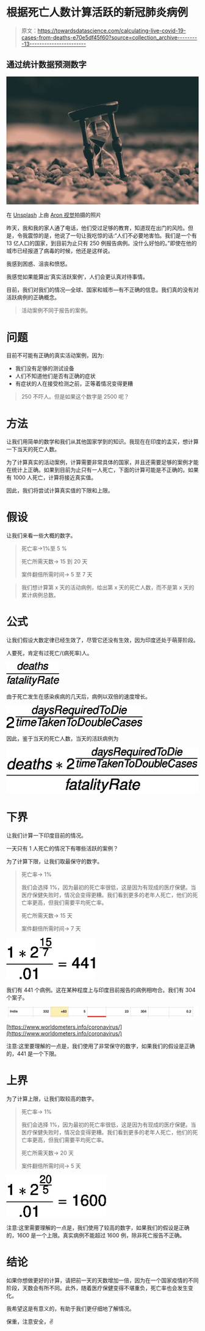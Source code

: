 # 根据死亡人数计算活跃的新冠肺炎病例

> 原文：<https://towardsdatascience.com/calculating-live-covid-19-cases-from-deaths-e70e5df45f60?source=collection_archive---------13----------------------->

## 通过统计数据预测数字

![](img/c5a78898ebceece1fbb02d26ec0c22f8.png)

在 [Unsplash](https://unsplash.com/s/photos/death?utm_source=unsplash&utm_medium=referral&utm_content=creditCopyText) 上由 [Aron 视觉](https://unsplash.com/@aronvisuals?utm_source=unsplash&utm_medium=referral&utm_content=creditCopyText)拍摄的照片

昨天，我和我的家人通了电话，他们受过足够的教育，知道现在出门的风险。但是，令我震惊的是，他说了一句让我吃惊的话:“人们不必要地害怕。我们是一个有 13 亿人口的国家，到目前为止只有 250 例报告病例。没什么好怕的。”即使在他的城市已经报道了病毒的时候，他还是这样说。

我感到困惑、沮丧和愤怒。

我感觉如果能算出‘真实活跃案例’，人们会更认真对待事情。

目前，我们对我们的情况—全球、国家和城市—有不正确的信息。我们真的没有对活跃病例的正确概念。

> 活动案例不同于报告的案例。

# 问题

目前不可能有正确的真实活动案例，因为:

*   我们没有足够的测试设备
*   人们不知道他们是否有正确的症状
*   有症状的人在接受检测之前，正等着情况变得更糟

> 250 不吓人。但是如果这个数字是 2500 呢？

# 方法

让我们用简单的数学和我们从其他国家学到的知识。我现在在印度的孟买，想计算一下当天的死亡人数。

为了计算真实的活动案例，计算需要非常具体的国家，并且还需要足够的案例才能在统计上正确。如果到目前为止只有一人死亡，下面的计算可能是不正确的。如果有 1000 人死亡，计算将接近真实值。

因此，我们将尝试计算真实值的下限和上限。

# 假设

让我们来看一些大概的数字。

> 死亡率→1%至 5 %
> 
> 死亡所需天数→ 15 到 20 天
> 
> 案件翻倍所需时间→ 5 至 7 天

> 我们想计算第 x 天的活动病例，给出第 x 天的死亡人数，而不是第 x 天的累计病例总数。

# 公式

让我们假设大数定律已经生效了，尽管它还没有生效，因为印度还处于萌芽阶段。

人要死，肯定有过死亡/(病死率)人。

![](img/89c173c211b1f3d2c6dc8d2aa7b29665.png)

由于死亡发生在感染疾病的几天后，病例以双倍的速度增长。

![](img/63f23b88ba8e0ac442f2d7de72e88b04.png)

因此，鉴于当天的死亡人数，当天的活跃病例为

![](img/5a3c74b056729736f7036fa3bfdc4860.png)

# 下界

让我们计算一下印度目前的情况。

一天只有 1 人死亡的情况下有哪些活跃的案例？

为了计算下限，让我们取最保守的数字。

> 死亡率→ 1%
> 
> 我们会选择 1%，因为最初的死亡率很低，这是因为有现成的医疗保健。当医疗保健失败时，情况会变得更糟。我们看到更多的老年人死亡，他们的死亡率更高，但我们需要平均死亡率。
> 
> 死亡所需天数→ 15 天
> 
> 案件翻倍所需时间→ 7 天

![](img/e6abc78fa21f8a5c3f071539158ee0af.png)

我们有 441 个病例。这在某种程度上与印度目前报告的病例相吻合。我们有 304 个案子。

![](img/e80efd1738783b1696be6ef1d39a7390.png)

[https://www.worldometers.info/coronavirus/](https://www.worldometers.info/coronavirus/)

注意:这里要理解的一点是，我们使用了非常保守的数字，如果我们的假设是正确的，441 是一个下限。

# 上界

为了计算上限，让我们取较高的数字。

> 死亡率→ 1%
> 
> 我们会选择 1%，因为最初的死亡率很低，这是因为有现成的医疗保健。当医疗保健失败时，情况会变得更糟。我们看到更多的老年人死亡，他们的死亡率更高，但我们需要平均死亡率。
> 
> 死亡所需天数→ 20 天
> 
> 案件翻倍所需时间→ 5 天

![](img/80f3192d4aaa6826a929ecf47159d09e.png)

注意:这里需要理解的一点是，我们使用了较高的数字，如果我们的假设是正确的，1600 是一个上限。真实病例不能超过 1600 例，除非死亡报告不正确。

# 结论

如果你想做更好的计算，请把前一天的天数增加一倍，因为在一个国家疫情的不同阶段，天数会有所不同。此外，随着医疗保健变得不堪重负，死亡率也会发生变化。

我希望这是有意义的，有助于我们更仔细地了解情况。

保重，注意安全，✌️